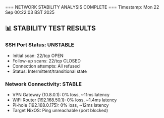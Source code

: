 === NETWORK STABILITY ANALYSIS COMPLETE ===
Timestamp: Mon 22 Sep 00:22:03 BST 2025

## 📊 STABILITY TEST RESULTS

### SSH Port Status: UNSTABLE
- Initial scan: 22/tcp OPEN
- Follow-up scans: 22/tcp CLOSED
- Connection attempts: All refused
- Status: Intermittent/transitional state

### Network Connectivity: STABLE
- VPN Gateway (10.8.0.1): 0% loss, ~11ms latency
- WiFi Router (192.168.50.1): 0% loss, ~1.4ms latency
- Pi-hole (192.168.0.175): 0% loss, ~12ms latency
- Target NixOS: Ping unreachable (port blocked)
